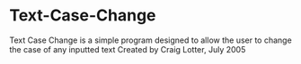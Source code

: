 Text-Case-Change
================

Text Case Change is a simple program designed to allow the user to change the case of any inputted text Created by Craig Lotter, July 2005
